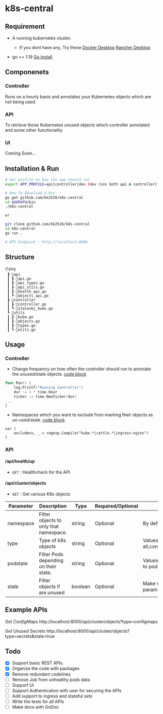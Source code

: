 # k8s-central

## Requirement 
* A running kubernetes cluster. 
  * If you dont have any, Try these [Docker Desktop](https://www.docker.com/products/docker-desktop/) [Rancher Desktop](https://docs.rancherdesktop.io/getting-started/installation/)

* go >= 1.19 [Go Install](https://go.dev/doc/install)

## Componenets 
### Controller 
Runs on a hourly basis and annotates your Kubernetes objects which are not being used.

### API 
To retrieve those Kubernetes unused objects which controller annotated and some other functionality 

### UI
Coming Soon...

## Installation & Run
```bash
# Set profile on how the app should run
export APP_PROFILE=api|controller|dev (dev runs both api & controller)    [default value = api]

# How To Download & Run
go get github.com/kk2526/k8s-central
cd $GOPATH/bin
./k8s-central

or

git clone github.com/kk2526/k8s-central
cd k8s-central
go run .

# API Endpoint : http://localhost:8000
```

## Structure
```
📦pkg
 ┣ 📂api
 ┃ ┣ 📜api.go
 ┃ ┣ 📜api_types.go
 ┃ ┣ 📜api_utils.go
 ┃ ┣ 📜health_api.go
 ┃ ┗ 📜objects_api.go
 ┣ 📂controller
 ┃ ┣ 📜controller.go
 ┃ ┗ 📜staleobj_kube.go
 ┗ 📂utils
 ┃ ┣ 📜kube.go
 ┃ ┣ 📜objects.go
 ┃ ┣ 📜types.go
 ┃ ┗ 📜utils.go
```

## Usage
### Controller
* Change frequency on how often the controller should run to annotate the unused/stale objects. [code block](/pkg/controller/controller.go#L20) 

```go
func Run() {
	log.Printf("Running Controller")
	dur := 1 * time.Hour
	ticker := time.NewTicker(dur)
...
}
```
* Namespaces which you want to exclude from marking their objects as un-used/stale. [code block](/pkg/controller/staleobj_kube.go#L39)
```
var (
	excludens, _ = regexp.Compile("kube.*|cattle.*|ingress-nginx")
)
``` 

### API
#### /api/health/up
* `GET` : Healthcheck for the API

#### /api/cluster/objects
* `GET` : Get various K8s objects

| Parameter| 	Description| 	Type| Required/Optional|	Notes|
| ---      | ---         | ---  | ---       | ---  |
|namespace|	Filter objects to only that namespace. | string | Optional | By default it takes all the namespaces. |
|type| Type of k8s objects |string | Optional | Values: all,configmaps,secrets,pvcs,services,pods,deployments. |
|podstate| Filter Pods depending on their state. |string|Optional| Values: healthy,unhealthy. Use it when objecttype is set to pods. |
|stale| Filter objects if are unused |boolean| Optional | Make sure controller profile is ran before using this param. |


## Example APIs
_Get ConfigMaps_ http://localhost:8000/api/cluster/objects?type=configmaps

_Get Unused_ Secrets http://localhost:8000/api/cluster/objects?type=secrets&stale=true

## Todo

- [x] Support basic REST APIs.
- [x] Organize the code with packages
- [x] Remove redundant codelines
- [ ] Remove Job from unhealthy pods data
- [ ] Support UI   
- [ ] Support Authentication with user for securing the APIs
- [ ] Add support to ingress and stateful sets
- [ ] Write the tests for all APIs
- [ ] Make docs with GoDoc 